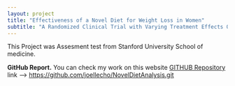 ```yaml
---
layout: project
title: "Effectiveness of a Novel Diet for Weight Loss in Women"
subtitle: "A Randomized Clinical Trial with Varying Treatment Effects Over Time"
---
```

<script src="https://cdn.mathjax.org/mathjax/latest/MathJax.js?config=TeX-AMS-MML_HTMLorMML" type="text/javascript"></script>

This Project was Assesment test from Stanford University School of medicine. 

**GitHub Report.**
You can check my work on this website
[GITHUB Repository](https://github.com/joellecho/NovelDietAnalysis.git)
link -->  https://github.com/joellecho/NovelDietAnalysis.git

